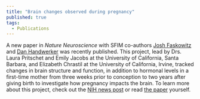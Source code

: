 ```yaml
---
title: "Brain changes observed during pregnancy"
published: true
tags:
  - Publications
---
```


A new paper in <i>Nature Neuroscience</i> with SFIM co-authors <a href='/members/faskowitz'>Josh Faskowitz</a> and <a href="/members/handwerker">Dan Handwerker</a> was recently published. This project, lead by Drs. Laura Pritschet and Emily Jacobs at the University of California, Santa Barbara, and Elizabeth Chrastil at the University of California, Irvine, tracked changes in brain structure and function, in addition to hormonal levels in a first-time mother from three weeks prior to conception to two years after giving birth to investigate how pregnancy impacts the brain. To learn more about this project, check out the <a href="https://www.nih.gov/news-events/nih-research-matters/brain-changes-observed-during-pregnancy">NIH news post</a> or read <a href="https://www.nature.com/articles/s41593-024-01741-0">the paper</a> yourself.
